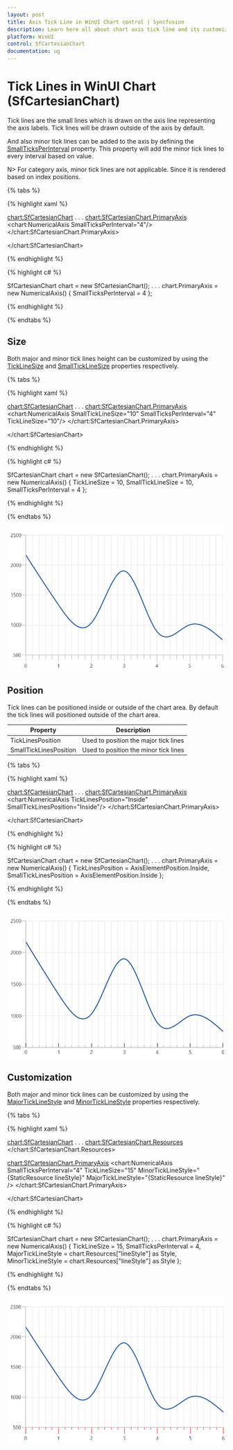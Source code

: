 ```yaml
---
layout: post
title: Axis Tick Line in WinUI Chart control | Syncfusion
description: Learn here all about chart axis tick line and its customization in Syncfusion WinUI Chart (SfCartesianChart) control.
platform: WinUI
control: SfCartesianChart
documentation: ug
---
```


# Tick Lines in WinUI Chart (SfCartesianChart)

Tick lines are the small lines which is drawn on the axis line representing the axis labels. Tick lines will be drawn outside of the axis by default. 

And also minor tick lines can be added to the axis by defining the [SmallTicksPerInterval]() property. This property will add the minor tick lines to every interval based on value.

N> For category axis, minor tick lines are not applicable. Since it is rendered based on index positions.

{% tabs %}

{% highlight xaml %}

<chart:SfCartesianChart>
. . .
<chart:SfCartesianChart.PrimaryAxis>
    <chart:NumericalAxis SmallTicksPerInterval="4"/>
</chart:SfCartesianChart.PrimaryAxis>

</chart:SfCartesianChart>

{% endhighlight %}

{% highlight c# %}

SfCartesianChart chart = new SfCartesianChart();
. . .
chart.PrimaryAxis = new NumericalAxis()
{
   SmallTicksPerInterval = 4 
};

{% endhighlight %}

{% endtabs %}

## Size

Both major and minor tick lines height can be customized by using the [TickLineSize]() and [SmallTickLineSize]() properties respectively.

{% tabs %}

{% highlight xaml %}

<chart:SfCartesianChart>
. . .
<chart:SfCartesianChart.PrimaryAxis>
    <chart:NumericalAxis SmallTickLineSize="10" SmallTicksPerInterval="4" TickLineSize="10"/>
</chart:SfCartesianChart.PrimaryAxis>

</chart:SfCartesianChart>

{% endhighlight %}

{% highlight c# %}

SfCartesianChart chart = new SfCartesianChart();
. . .
chart.PrimaryAxis = new NumericalAxis()
{
   TickLineSize = 10,
   SmallTickLineSize = 10,
   SmallTicksPerInterval = 4
};

{% endhighlight %}

{% endtabs %}

![Axis tick lines height support in WinUI Chart](Axis_images/WinUI_Chart_Axis_small_ticklines.png)

## Position

Tick lines can be positioned inside or outside of the chart area. By default the tick lines will positioned outside of the chart area. 

| Property | Description |
|--|--|
|TickLinesPosition | Used to position the major tick lines|
|SmallTickLinesPosition | Used to position the minor tick lines|

{% tabs %}

{% highlight xaml %}

<chart:SfCartesianChart>
. . .
<chart:SfCartesianChart.PrimaryAxis>
    <chart:NumericalAxis TickLinesPosition="Inside" SmallTickLinesPosition="Inside"/>
</chart:SfCartesianChart.PrimaryAxis>

</chart:SfCartesianChart>

{% endhighlight %}

{% highlight c# %}

SfCartesianChart chart = new SfCartesianChart();
. . .
chart.PrimaryAxis = new NumericalAxis()
{
   TickLinesPosition = AxisElementPosition.Inside,
   SmallTickLinesPosition = AxisElementPosition.Inside
};

{% endhighlight %}

{% endtabs %}

![Axis tick lines positioning support in WinUI Chart](Axis_images/WinUI_Chart_Axis_tickline_position.png)

## Customization

Both major and minor tick lines can be customized by using the [MajorTickLineStyle]() and [MinorTickLineStyle]() properties respectively. 

{% tabs %}

{% highlight xaml %}

<chart:SfCartesianChart>
. . .
<chart:SfCartesianChart.Resources>
    <Style TargetType="Line" x:Key="lineStyle">
        <Setter Property="StrokeThickness" Value="1"/>
        <Setter Property="Stroke" Value="Red"/>
    </Style>
</chart:SfCartesianChart.Resources>

<chart:SfCartesianChart.PrimaryAxis>
    <chart:NumericalAxis SmallTicksPerInterval="4" TickLineSize="15" MinorTickLineStyle="{StaticResource lineStyle}"  MajorTickLineStyle="{StaticResource lineStyle}" />
</chart:SfCartesianChart.PrimaryAxis>

</chart:SfCartesianChart>

{% endhighlight %}

{% highlight c# %}

SfCartesianChart chart = new SfCartesianChart();
. . .
chart.PrimaryAxis = new NumericalAxis()
{
    TickLineSize = 15,
    SmallTicksPerInterval = 4,
    MajorTickLineStyle = chart.Resources["lineStyle"] as Style,
    MinorTickLineStyle = chart.Resources["lineStyle"] as Style 
};

{% endhighlight %}

{% endtabs %}

![Axis tick lines customization support in WinUI Chart](Axis_images/WinUI_Chart_Axis_tickline_style.png)
